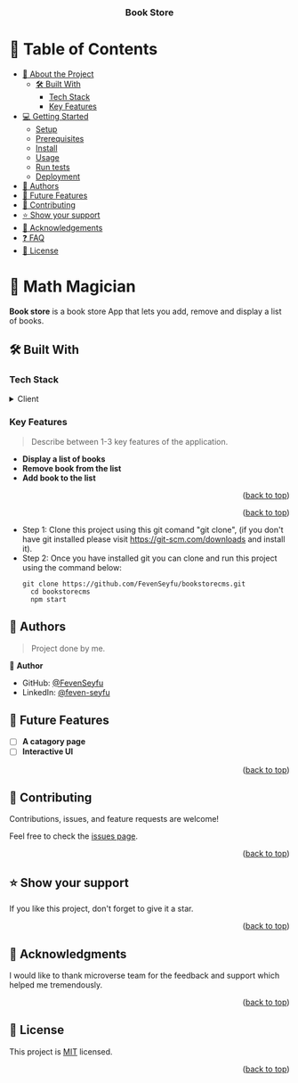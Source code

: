 
<div align="center">

  <h3><b>Book Store</b></h3>

</div>

<!-- TABLE OF CONTENTS -->

# 📗 Table of Contents

- [📖 About the Project](#about-project)
  - [🛠 Built With](#built-with)
    - [Tech Stack](#tech-stack)
    - [Key Features](#key-features)
  <!-- - [🚀 Live Demo](#live-demo) -->
- [💻 Getting Started](#getting-started)
  - [Setup](#setup)
  - [Prerequisites](#prerequisites)
  - [Install](#install)
  - [Usage](#usage)
  - [Run tests](#run-tests)
  - [Deployment](#triangular_flag_on_post-deployment)
- [👥 Authors](#authors)
- [🔭 Future Features](#future-features)
- [🤝 Contributing](#contributing)
- [⭐️ Show your support](#support)
- [🙏 Acknowledgements](#acknowledgements)
- [❓ FAQ](#faq)
- [📝 License](#license)

<!-- PROJECT DESCRIPTION -->

# 📖 Math Magician <a name="about-project"></a>


**Book store** is a book store App that lets you add, remove and display a list of books.

## 🛠 Built With <a name="built-with"></a>

### Tech Stack <a name="tech-stack"></a>

<details>
  <summary>Client</summary>
  <ul>
    <li><a href="https://reactjs.org/">React.js</a></li>
  </ul>
</details>

<!-- ### project presentation
- [Project presentation](link) -->

<!-- Features -->

### Key Features <a name="key-features"></a>

> Describe between 1-3 key features of the application.

- **Display a list of books**
- **Remove book from the list**
- **Add book to the list**
<p align="right">(<a href="#readme-top">back to top</a>)</p>

<!-- LIVE DEMO -->
<!--
## 🚀 Live Demo <a name="live-demo"></a>

> Project link.

- [Live Demo](link) -->

<p align="right">(<a href="#readme-top">back to top</a>)</p>

<!-- GETTING STARTED -->

<!-- ## 💻 Getting Started <a name="getting-started"></a>
.

To get a local copy up and running, follow these steps. -->

- Step 1: Clone this project using this git comand "git clone", (if you don't have git installed please visit
https://git-scm.com/downloads and install it).
- Step 2: Once you have installed git you can clone and run  this project using the command below:
  ```
  git clone https://github.com/FevenSeyfu/bookstorecms.git
	cd bookstorecms
	npm start
  ```


<!-- AUTHORS -->

## 👥 Authors <a name="authors"></a>

> Project done by me.

👤 **Author**

- GitHub: [@FevenSeyfu](https://github.com/FevenSeyfu)
- LinkedIn: [@feven-seyfu](https://www.linkedin.com/in/feven-seyfu-0008641b0)



<!-- FUTURE FEATURES -->

## 🔭 Future Features <a name="future-features"></a>

- [ ] **A catagory page**
- [ ] **Interactive UI**

<p align="right">(<a href="#readme-top">back to top</a>)</p>


<!-- CONTRIBUTING -->

## 🤝 Contributing <a name="contributing"></a>

Contributions, issues, and feature requests are welcome!

Feel free to check the [issues page](../../issues/).

<p align="right">(<a href="#readme-top">back to top</a>)</p>

<!-- SUPPORT -->

## ⭐️ Show your support <a name="support"></a>



If you like this project, don't forget to  give it a star.

<p align="right">(<a href="#readme-top">back to top</a>)</p>

<!-- ACKNOWLEDGEMENTS -->

## 🙏 Acknowledgments <a name="acknowledgements"></a>



I would like to thank microverse team for the feedback and support which helped me tremendously.

<p align="right">(<a href="#readme-top">back to top</a>)</p>

<!-- FAQ (optional) -->



## 📝 License <a name="license"></a>

This project is [MIT](./MIT.md) licensed.

<p align="right">(<a href="#readme-top">back to top</a>)</p>